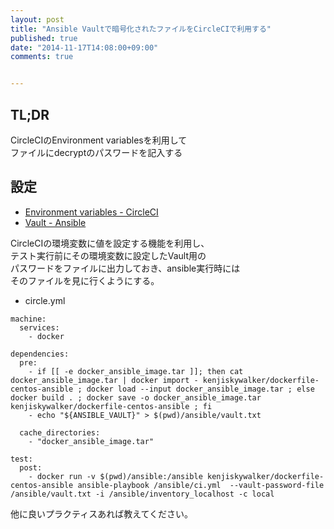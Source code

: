 ```yaml
---
layout: post
title: "Ansible Vaultで暗号化されたファイルをCircleCIで利用する"
published: true
date: "2014-11-17T14:08:00+09:00"
comments: true


---
```


## TL;DR

CircleCIのEnvironment variablesを利用して  
ファイルにdecryptのパスワードを記入する


## 設定

- [Environment variables - CircleCI](https://circleci.com/docs/environment-variables)
- [Vault - Ansible](http://docs.ansible.com/playbooks_vault.html)


CircleCIの環境変数に値を設定する機能を利用し、  
テスト実行前にその環境変数に設定したVault用の  
パスワードをファイルに出力しておき、ansible実行時には  
そのファイルを見に行くようにする。  

- circle.yml

```
machine:
  services:
    - docker

dependencies:
  pre:
    - if [[ -e docker_ansible_image.tar ]]; then cat docker_ansible_image.tar | docker import - kenjiskywalker/dockerfile-centos-ansible ; docker load --input docker_ansible_image.tar ; else docker build . ; docker save -o docker_ansible_image.tar kenjiskywalker/dockerfile-centos-ansible ; fi
    - echo "${ANSIBLE_VAULT}" > $(pwd)/ansible/vault.txt

  cache_directories:
    - "docker_ansible_image.tar"

test:
  post:
    - docker run -v $(pwd)/ansible:/ansible kenjiskywalker/dockerfile-centos-ansible ansible-playbook /ansible/ci.yml  --vault-password-file /ansible/vault.txt -i /ansible/inventory_localhost -c local
```

他に良いプラクティスあれば教えてください。

